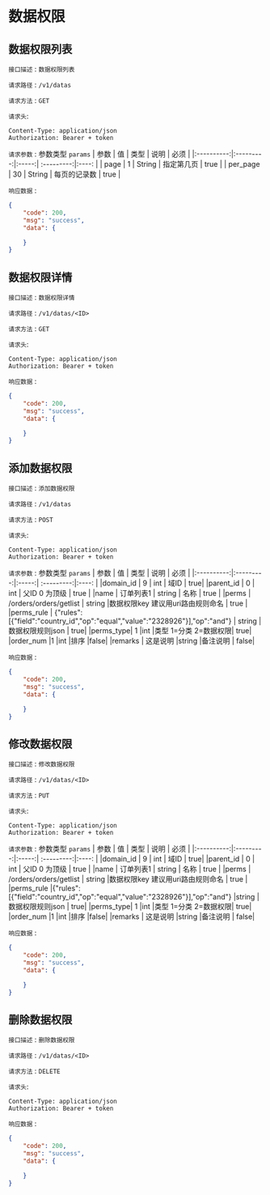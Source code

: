 # 数据权限

## 数据权限列表

`接口描述` : `数据权限列表`

`请求路径` :  `/v1/datas`

`请求方法` :  `GET`

`请求头`: 
```
Content-Type: application/json
Authorization: Bearer + token 
```

`请求参数` : 参数类型 `params`
| 参数        | 值           | 类型  | 说明 | 必须 | 
|:----------:|:---------:|:-----:|  :---------:|:----: |
| page   | 1      | String | 指定第几页 |  true |
| per_page   | 30      | String | 每页的记录数 |  true |

`响应数据` : 
```json
{
    "code": 200,
    "msg": "success",
    "data": {

    }
}
```
## 数据权限详情


`接口描述` : `数据权限详情`

`请求路径` :  `/v1/datas/<ID>`

`请求方法` :  `GET`

`请求头`: 
```
Content-Type: application/json
Authorization: Bearer + token 
```

`响应数据` : 
```json
{
    "code": 200,
    "msg": "success",
    "data": {

    }
}
```
## 添加数据权限


`接口描述` : `添加数据权限`

`请求路径` :  `/v1/datas`

`请求方法` :  `POST`

`请求头`: 
```
Content-Type: application/json
Authorization: Bearer + token 
```

`请求参数` : 参数类型 `params`
| 参数        | 值           | 类型  | 说明 | 必须 | 
|:----------:|:---------:|:-----:|  :---------:|:----: |
|domain_id | 9 | int | 域ID | true|
|parent_id | 0 | int | 父ID 0 为顶级 | true |
|name | 订单列表1 | string | 名称 | true  |
|perms | /orders/orders/getlist | string |数据权限key 建议用uri路由规则命名 | true |
|perms_rule | {"rules":[{"field":"country_id","op":"equal","value":"2328926"}],"op":"and"} | string | 数据权限规则json | true|
|perms_type| 1 |int |类型 1=分类 2=数据权限| true|
|order_num |1 |int |排序 |false|
|remarks | 这是说明 |string |备注说明 | false|

`响应数据` : 
```json
{
    "code": 200,
    "msg": "success",
    "data": {

    }
}
```
## 修改数据权限


`接口描述` : `修改数据权限`

`请求路径` :  `/v1/datas/<ID>`

`请求方法` :  `PUT`

`请求头`: 
```
Content-Type: application/json
Authorization: Bearer + token 
```

`请求参数` : 参数类型 `params`
| 参数        | 值           | 类型  | 说明 | 必须 | 
|:----------:|:---------:|:-----:|  :---------:|:----: |
|domain_id | 9 | int | 域ID | true|
|parent_id | 0 | int | 父ID 0 为顶级 | true |
|name | 订单列表1 | string | 名称 | true  |
|perms | /orders/orders/getlist | string |数据权限key 建议用uri路由规则命名 | true |
|perms_rule |{"rules":[{"field":"country_id","op":"equal","value":"2328926"}],"op":"and"} |string | 数据权限规则json | true|
|perms_type| 1 |int |类型 1=分类 2=数据权限| true|
|order_num |1 |int |排序 |false|
|remarks | 这是说明 |string |备注说明 | false|


`响应数据` : 
```json
{
    "code": 200,
    "msg": "success",
    "data": {

    }
}
```
## 删除数据权限

`接口描述` : `删除数据权限`

`请求路径` :  `/v1/datas/<ID>`

`请求方法` :  `DELETE`

`请求头`: 
```
Content-Type: application/json
Authorization: Bearer + token 
```

`响应数据` : 
```json
{
    "code": 200,
    "msg": "success",
    "data": {

    }
}
```
